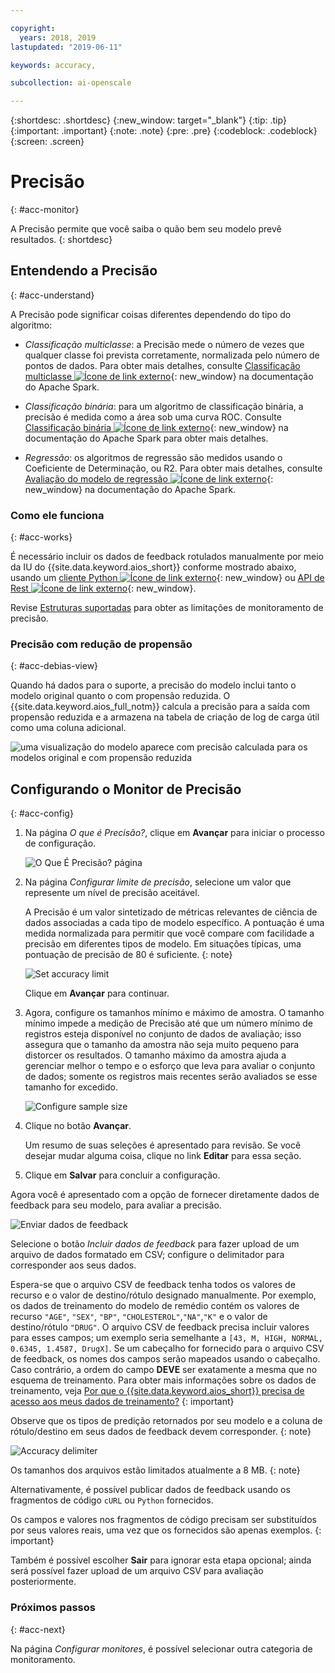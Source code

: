 ```yaml
---

copyright:
  years: 2018, 2019
lastupdated: "2019-06-11"

keywords: accuracy, 

subcollection: ai-openscale

---
```


{:shortdesc: .shortdesc}
{:new_window: target="_blank"}
{:tip: .tip}
{:important: .important}
{:note: .note}
{:pre: .pre}
{:codeblock: .codeblock}
{:screen: .screen}

# Precisão
{: #acc-monitor}

A Precisão permite que você saiba o quão bem seu modelo prevê resultados.
{: shortdesc}

## Entendendo a Precisão
{: #acc-understand}

A Precisão pode significar coisas diferentes dependendo do tipo do algoritmo:

- *Classificação multiclasse*: a Precisão mede o número de vezes que qualquer classe foi prevista corretamente, normalizada pelo número de pontos de dados. Para obter mais detalhes, consulte [Classificação multiclasse ![Ícone de link externo](../../icons/launch-glyph.svg "Ícone de link externo")](https://spark.apache.org/docs/2.1.0/mllib-evaluation-metrics.html#multiclass-classification){: new_window} na documentação do Apache Spark.

- *Classificação binária*: para um algoritmo de classificação binária, a precisão é medida como a área sob uma curva ROC. Consulte [Classificação binária ![Ícone de link externo](../../icons/launch-glyph.svg "Ícone de link externo")](https://spark.apache.org/docs/2.1.0/mllib-evaluation-metrics.html#binary-classification){: new_window} na documentação do Apache Spark para obter mais detalhes.

- *Regressão*: os algoritmos de regressão são medidos usando o Coeficiente de Determinação, ou R2. Para obter mais detalhes, consulte [Avaliação do modelo de regressão ![Ícone de link externo](../../icons/launch-glyph.svg "Ícone de link externo")](https://spark.apache.org/docs/2.1.0/mllib-evaluation-metrics.html#regression-model-evaluation){: new_window} na documentação do Apache Spark.

### Como ele funciona
{: #acc-works}

É necessário incluir os dados de feedback rotulados manualmente por meio da IU do {{site.data.keyword.aios_short}} conforme mostrado abaixo, usando um [cliente Python ![Ícone de link externo](../../icons/launch-glyph.svg "Ícone de link externo")](http://ai-openscale-python-client.mybluemix.net/#feedbacklogging){: new_window} ou [API de Rest ![Ícone de link externo](../../icons/launch-glyph.svg "Ícone de link externo")](https://cloud.ibm.com/apidocs/ai-openscale#post-feedback-payload){: new_window}.

Revise [Estruturas suportadas](/docs/services/ai-openscale?topic=ai-openscale-in-ov#in-fram) para obter as limitações de monitoramento de precisão.

### Precisão com redução de propensão
{: #acc-debias-view}

Quando há dados para o suporte, a precisão do modelo inclui tanto o modelo original quanto o com propensão reduzida. O {{site.data.keyword.aios_full_notm}} calcula a precisão para a saída com propensão reduzida e a armazena na tabela de criação de log de carga útil como uma coluna adicional.

![uma visualização do modelo aparece com precisão calculada para os modelos original e com propensão reduzida](images/debiased-accuracy.png)

## Configurando o Monitor de Precisão
{: #acc-config}

1.  Na página *O que é Precisão?*, clique em **Avançar** para iniciar o processo de configuração.

    ![O Que É Precisão? página](images/accuracy-what-is.png)

1.  Na página *Configurar limite de precisão*, selecione um valor que represente um nível de precisão aceitável.

    A Precisão é um valor sintetizado de métricas relevantes de ciência de dados associadas a cada tipo de modelo específico. A pontuação é uma medida normalizada para permitir que você compare com facilidade a precisão em diferentes tipos de modelo. Em situações típicas, uma pontuação de precisão de 80 é suficiente.
    {: note}

    ![Set accuracy limit](images/accuracy-set-limit.png)

    Clique em **Avançar** para continuar.

1.  Agora, configure os tamanhos mínimo e máximo de amostra. O tamanho mínimo impede a medição de Precisão até que um número mínimo de registros esteja disponível no conjunto de dados de avaliação; isso assegura que o tamanho da amostra não seja muito pequeno para distorcer os resultados. O tamanho máximo da amostra ajuda a gerenciar melhor o tempo e o esforço que leva para avaliar o conjunto de dados; somente os registros mais recentes serão avaliados se esse tamanho for excedido.

     ![Configure sample size](images/accuracy-config-sample.png)

1.  Clique no botão **Avançar**.

    Um resumo de suas seleções é apresentado para revisão. Se você desejar mudar alguma coisa, clique no link **Editar** para essa seção.

1.  Clique em **Salvar** para concluir a configuração.

Agora você é apresentado com a opção de fornecer diretamente dados de feedback para seu modelo, para avaliar a precisão.

  ![Enviar dados de feedback](images/accuracy-send-feedback0.png)

Selecione o botão *Incluir dados de feedback* para fazer upload de um arquivo de
dados formatado em CSV; configure o delimitador para corresponder aos seus dados.

Espera-se que o arquivo CSV de feedback tenha todos os valores de recurso e o valor de destino/rótulo designado manualmente. Por exemplo, os dados de treinamento do modelo de remédio contém os valores de recurso `"AGE"`, `"SEX"`, `"BP"`, `"CHOLESTEROL"`,`"NA"`,`"K"` e o valor de destino/rótulo `"DRUG"`. O arquivo CSV de feedback precisa incluir valores para esses campos; um exemplo seria semelhante a `[43, M, HIGH, NORMAL, 0.6345, 1.4587, DrugX]`. Se um cabeçalho for fornecido para o arquivo CSV de feedback, os nomes dos campos serão mapeados usando o cabeçalho. Caso contrário, a ordem do campo **DEVE** ser exatamente a mesma que no esquema de treinamento. Para obter mais informações
sobre os dados de treinamento, veja [Por
que o {{site.data.keyword.aios_short}} precisa de acesso aos meus dados de treinamento?](/docs/services/ai-openscale?topic=ai-openscale-trainingdata#trainingdata)
{: important}

Observe que os tipos de predição retornados por seu modelo e a coluna de rótulo/destino em seus dados de feedback devem corresponder.
{: note}

  ![Accuracy delimiter](images/accuracy-delimit.png)

Os tamanhos dos arquivos estão limitados atualmente a 8 MB.
{: note}

Alternativamente, é possível publicar dados de feedback usando os fragmentos de código `cURL` ou `Python` fornecidos.

Os campos e valores nos fragmentos de código precisam ser substituídos por seus valores reais, uma vez que os fornecidos são apenas exemplos.
{: important}

Também é possível escolher **Sair** para ignorar esta etapa opcional; ainda será possível fazer upload de um arquivo CSV para avaliação posteriormente.

### Próximos passos
{: #acc-next}

Na página *Configurar monitores*, é possível selecionar outra categoria de monitoramento.
